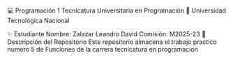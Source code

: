 💻 Programación 1
Tecnicatura Universitaria en Programación
📍 Universidad Tecnológica Nacional

✨ Estudiante
Nombre: Zalazar Leandro David
Comisión: M2025-23
📂 Descripción del Repositorio
Este repositorio almacena el trabajo practico numero 5 de Funciones de la carrera tecnicatura en programacion
